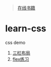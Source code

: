 > [在线书籍](https://pq1949.github.io/learn-css/book)


# learn-css
 css demo
1. [三栏布局](https://pq1949.github.io/learn-css/三栏布局.html)
2. [flex练习](https://pq1949.github.io/learn-css/flex练习.html)
